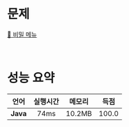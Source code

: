 # 문제
[📃 비밀 메뉴](https://softeer.ai/practice/info.do?idx=1&eid=623)

<br>

# 성능 요약

| 언어 | 실행시간 | 메모리| 득점 |
| :-----: | :-----: | :-----: | :-----: |
| **Java** | 74ms | 10.2MB | 100.0 |
